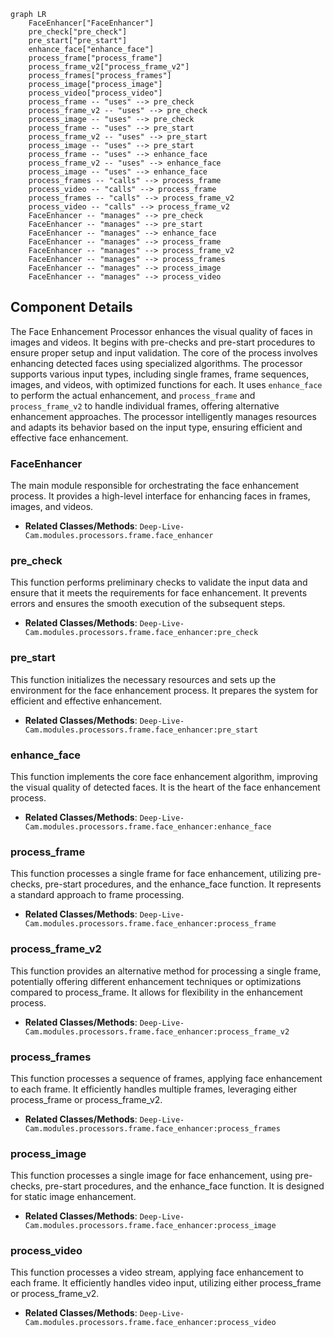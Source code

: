 ```mermaid
graph LR
    FaceEnhancer["FaceEnhancer"]
    pre_check["pre_check"]
    pre_start["pre_start"]
    enhance_face["enhance_face"]
    process_frame["process_frame"]
    process_frame_v2["process_frame_v2"]
    process_frames["process_frames"]
    process_image["process_image"]
    process_video["process_video"]
    process_frame -- "uses" --> pre_check
    process_frame_v2 -- "uses" --> pre_check
    process_image -- "uses" --> pre_check
    process_frame -- "uses" --> pre_start
    process_frame_v2 -- "uses" --> pre_start
    process_image -- "uses" --> pre_start
    process_frame -- "uses" --> enhance_face
    process_frame_v2 -- "uses" --> enhance_face
    process_image -- "uses" --> enhance_face
    process_frames -- "calls" --> process_frame
    process_video -- "calls" --> process_frame
    process_frames -- "calls" --> process_frame_v2
    process_video -- "calls" --> process_frame_v2
    FaceEnhancer -- "manages" --> pre_check
    FaceEnhancer -- "manages" --> pre_start
    FaceEnhancer -- "manages" --> enhance_face
    FaceEnhancer -- "manages" --> process_frame
    FaceEnhancer -- "manages" --> process_frame_v2
    FaceEnhancer -- "manages" --> process_frames
    FaceEnhancer -- "manages" --> process_image
    FaceEnhancer -- "manages" --> process_video
```

## Component Details

The Face Enhancement Processor enhances the visual quality of faces in images and videos. It begins with pre-checks and pre-start procedures to ensure proper setup and input validation. The core of the process involves enhancing detected faces using specialized algorithms. The processor supports various input types, including single frames, frame sequences, images, and videos, with optimized functions for each. It uses `enhance_face` to perform the actual enhancement, and `process_frame` and `process_frame_v2` to handle individual frames, offering alternative enhancement approaches. The processor intelligently manages resources and adapts its behavior based on the input type, ensuring efficient and effective face enhancement.

### FaceEnhancer
The main module responsible for orchestrating the face enhancement process. It provides a high-level interface for enhancing faces in frames, images, and videos.
- **Related Classes/Methods**: `Deep-Live-Cam.modules.processors.frame.face_enhancer`

### pre_check
This function performs preliminary checks to validate the input data and ensure that it meets the requirements for face enhancement. It prevents errors and ensures the smooth execution of the subsequent steps.
- **Related Classes/Methods**: `Deep-Live-Cam.modules.processors.frame.face_enhancer:pre_check`

### pre_start
This function initializes the necessary resources and sets up the environment for the face enhancement process. It prepares the system for efficient and effective enhancement.
- **Related Classes/Methods**: `Deep-Live-Cam.modules.processors.frame.face_enhancer:pre_start`

### enhance_face
This function implements the core face enhancement algorithm, improving the visual quality of detected faces. It is the heart of the face enhancement process.
- **Related Classes/Methods**: `Deep-Live-Cam.modules.processors.frame.face_enhancer:enhance_face`

### process_frame
This function processes a single frame for face enhancement, utilizing pre-checks, pre-start procedures, and the enhance_face function. It represents a standard approach to frame processing.
- **Related Classes/Methods**: `Deep-Live-Cam.modules.processors.frame.face_enhancer:process_frame`

### process_frame_v2
This function provides an alternative method for processing a single frame, potentially offering different enhancement techniques or optimizations compared to process_frame. It allows for flexibility in the enhancement process.
- **Related Classes/Methods**: `Deep-Live-Cam.modules.processors.frame.face_enhancer:process_frame_v2`

### process_frames
This function processes a sequence of frames, applying face enhancement to each frame. It efficiently handles multiple frames, leveraging either process_frame or process_frame_v2.
- **Related Classes/Methods**: `Deep-Live-Cam.modules.processors.frame.face_enhancer:process_frames`

### process_image
This function processes a single image for face enhancement, using pre-checks, pre-start procedures, and the enhance_face function. It is designed for static image enhancement.
- **Related Classes/Methods**: `Deep-Live-Cam.modules.processors.frame.face_enhancer:process_image`

### process_video
This function processes a video stream, applying face enhancement to each frame. It efficiently handles video input, utilizing either process_frame or process_frame_v2.
- **Related Classes/Methods**: `Deep-Live-Cam.modules.processors.frame.face_enhancer:process_video`
